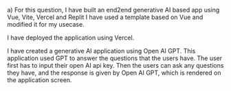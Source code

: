
a) For this question, I have built an end2end generative AI based app using Vue, Vite, Vercel and Replit
I have used a template based on Vue and modified it for my usecase.

I have deployed the application using Vercel.

I have created a generative AI application using Open AI GPT. This application used GPT to answer the questions that the users have. The user first has to input their open AI api key. Then the users can ask any questions they have, and the response is given by Open AI GPT, which is rendered on the application screen.

